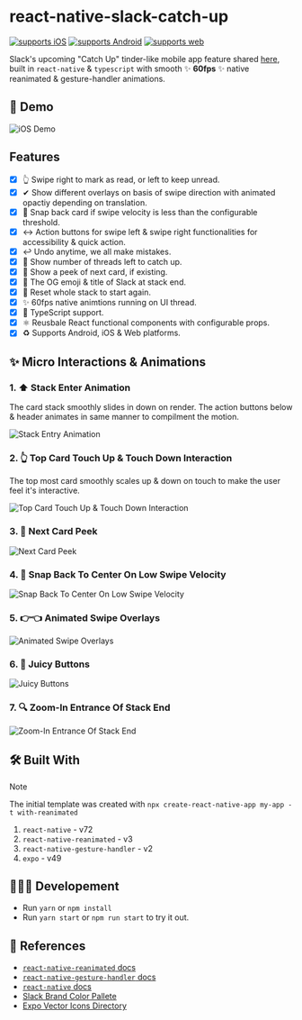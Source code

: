 # react-native-slack-catch-up

<p>

[![supports iOS](https://img.shields.io/badge/iOS-999999.svg?style=flat-square&logo=APPLE&labelColor=999999&logoColor=fff)](https://github.com/expo/expo)
[![supports Android](https://img.shields.io/badge/Android-A4C639.svg?style=flat-square&logo=ANDROID&labelColor=A4C639&logoColor=fff)](https://github.com/expo/expo)
[![supports web](https://img.shields.io/badge/Web-4285F4.svg?style=flat-square&logo=GOOGLE-CHROME&labelColor=4285F4&logoColor=fff)](https://github.com/expo/expo)
</p>

Slack's upcoming "Catch Up" tinder-like mobile app feature shared [here](https://x.com/metasidd/status/1745244070757216547?s=20), built in `react-native` & `typescript` with smooth ✨ **60fps** ✨ native reanimated & gesture-handler animations.

## 📱 Demo

![iOS Demo](https://github.com/gupta-ji6/react-native-slack-catch-up/assets/21218732/10592701-75c6-45e7-90a7-41424d1bd7b5)

## Features

- [x] 👆 Swipe right to mark as read, or left to keep unread.
- [x] ✔ Show different overlays on basis of swipe direction with animated opactiy depending on translation.
- [x] 🫰 Snap back card if swipe velocity is less than the configurable threshold.
- [x] ↔ Action buttons for swipe left & swipe right functionalities for accessibility & quick action.
- [x] ↩️ Undo anytime, we all make mistakes.
- [x] 🔢 Show number of threads left to catch up.
- [x] 👀 Show a peek of next card, if existing.
- [x] 🙌 The OG emoji & title of Slack at stack end.
- [x] 🔁 Reset whole stack to start again.
- [x] ✨ 60fps native animtions running on UI thread.
- [x] 💪 TypeScript support.
- [x] ⚛️ Reusbale React functional components with configurable props.
- [x] ♻ Supports Android, iOS & Web platforms.

## ✨ Micro Interactions & Animations

### 1. ⬆ Stack Enter Animation

The card stack smoothly slides in down on render. The action buttons below & header animates in same manner to compilment the motion.

![Stack Entry Animation](./assets/stack-entrance.gif)

### 2. 👆 Top Card Touch Up & Touch Down Interaction

The top most card smoothly scales up & down on touch to make the user feel it's interactive.

![Top Card Touch Up & Touch Down Interaction](./assets/top-card-touch.gif)

### 3. 👀 Next Card Peek

![Next Card Peek](./assets/next-card-peek.gif)

### 4. 🫰 Snap Back To Center On Low Swipe Velocity

![Snap Back To Center On Low Swipe Velocity](./assets/snap-back.gif)

### 5. 👉👈 Animated Swipe Overlays

![Animated Swipe Overlays](./assets/overlay.gif)

### 6. 🧃 Juicy Buttons

![Juicy Buttons](./assets/juicy-buttons.gif)

### 7. 🔍 Zoom-In Entrance Of Stack End

![Zoom-In Entrance Of Stack End](./assets/stack-end.gif)

## 🛠️ Built With

> [!NOTE]  
> The initial template was created with `npx create-react-native-app my-app -t with-reanimated`

1. `react-native` - v72
2. `react-native-reanimated` - v3
3. `react-native-gesture-handler` - v2
4. `expo` - v49

## 👨🏻‍💻 Developement

- Run `yarn` or `npm install`
- Run `yarn start` or `npm run start` to try it out.

## 📝 References

- [`react-native-reanimated` docs](https://docs.swmansion.com/react-native-reanimated/)
- [`react-native-gesture-handler` docs](https://docs.swmansion.com/react-native-gesture-handler/)
- [`react-native` docs](https://reactnative.dev/)
- [Slack Brand Color Pallete](https://brand.slackhq.com/color)
- [Expo Vector Icons Directory](https://icons.expo.fyi/Index)
